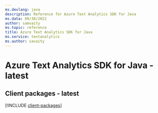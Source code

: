 ```yaml
---
ms.devlang: java
description: Reference for Azure Text Analytics SDK for Java
ms.data: 09/30/2022
author: samvaity
ms.topic: reference
title: Azure Text Analytics SDK for Java
ms.service: textanalytics
ms.author: savaity
---
```

# Azure Text Analytics SDK for Java - latest

## Client packages - latest
[!INCLUDE [client-packages](text-analytics-client-index.md)]